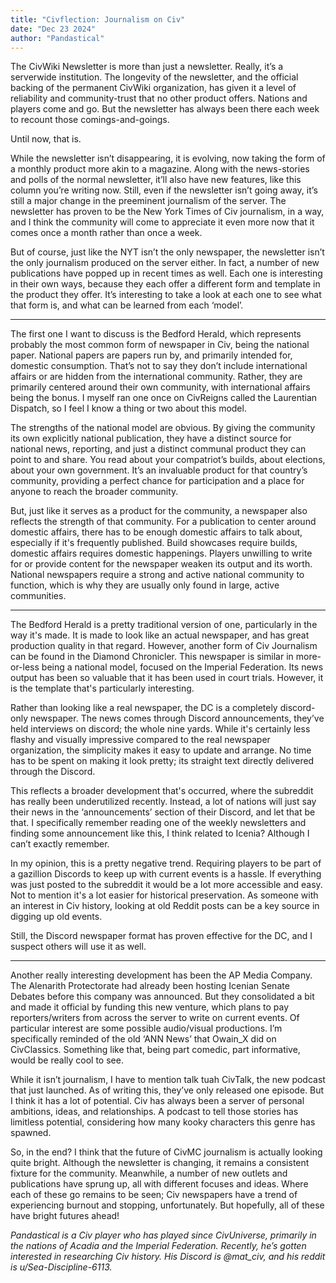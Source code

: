 ```yaml
---
title: "Civflection: Journalism on Civ"
date: "Dec 23 2024"
author: "Pandastical"
---
```


The CivWiki Newsletter is more than just a newsletter. Really, it’s a serverwide institution. The longevity of the newsletter, and the official backing of the permanent CivWiki organization, has given it a level of reliability and community-trust that no other product offers. Nations and players come and go. But the newsletter has always been there each week to recount those comings-and-goings.

Until now, that is.

While the newsletter isn’t disappearing, it is evolving, now taking the form of a monthly product more akin to a magazine. Along with the news-stories and polls of the normal newsletter, it’ll also have new features, like this column you’re writing now. Still, even if the newsletter isn’t going away, it’s still a major change in the preeminent journalism of the server. The newsletter has proven to be the New York Times of Civ journalism, in a way, and I think the community will come to appreciate it even more now that it comes once a month rather than once a week.

But of course, just like the NYT isn’t the only newspaper, the newsletter isn’t the only journalism produced on the server either. In fact, a number of new publications have popped up in recent times as well. Each one is interesting in their own ways, because they each offer a different form and template in the product they offer. It’s interesting to take a look at each one to see what that form is, and what can be learned from each ‘model’.

---

The first one I want to discuss is the Bedford Herald, which represents probably the most common form of newspaper in Civ, being the national paper. National papers are papers run by, and primarily intended for, domestic consumption. That’s not to say they don’t include international affairs or are hidden from the international community. Rather, they are primarily centered around their own community, with international affairs being the bonus. I myself ran one once on CivReigns called the Laurentian Dispatch, so I feel I know a thing or two about this model.

The strengths of the national model are obvious. By giving the community its own explicitly national publication, they have a distinct source for national news, reporting, and just a distinct communal product they can point to and share. You read about your compatriot’s builds, about elections, about your own government. It’s an invaluable product for that country’s community, providing a perfect chance for participation and a place for anyone to reach the broader community.

But, just like it serves as a product for the community, a newspaper also reflects the strength of that community. For a publication to center around domestic affairs, there has to be enough domestic affairs to talk about, especially if it's frequently published. Build showcases require builds, domestic affairs requires domestic happenings. Players unwilling to write for or provide content for the newspaper weaken its output and its worth. National newspapers require a strong and active national community to function, which is why they are usually only found in large, active communities.

---

The Bedford Herald is a pretty traditional version of one, particularly in the way it's made. It is made to look like an actual newspaper, and has great production quality in that regard. However, another form of Civ Journalism can be found in the Diamond Chronicler. This newspaper is similar in more-or-less being a national model, focused on the Imperial Federation. Its news output has been so valuable that it has been used in court trials. However, it is the template that's particularly interesting.

Rather than looking like a real newspaper, the DC is a completely discord-only newspaper. The news comes through Discord announcements, they’ve held interviews on discord; the whole nine yards. While it's certainly less flashy and visually impressive compared to the real newspaper organization, the simplicity makes it easy to update and arrange. No time has to be spent on making it look pretty; its straight text directly delivered through the Discord.

This reflects a broader development that's occurred, where the subreddit has really been underutilized recently. Instead, a lot of nations will just say their news in the ‘announcements’ section of their Discord, and let that be that. I specifically remember reading one of the weekly newsletters and finding some announcement like this, I think related to Icenia? Although I can’t exactly remember.

In my opinion, this is a pretty negative trend. Requiring players to be part of a gazillion Discords to keep up with current events is a hassle. If everything was just posted to the subreddit it would be a lot more accessible and easy. Not to mention it's a lot easier for historical preservation. As someone with an interest in Civ history, looking at old Reddit posts can be a key source in digging up old events.

Still, the Discord newspaper format has proven effective for the DC, and I suspect others will use it as well.

---

Another really interesting development has been the AP Media Company. The Alenarith Protectorate had already been hosting Icenian Senate Debates before this company was announced. But they consolidated a bit and made it official by funding this new venture, which plans to pay reporters/writers from across the server to write on current events. Of particular interest are some possible audio/visual productions. I’m specifically reminded of the old ‘ANN News’ that Owain_X did on CivClassics. Something like that, being part comedic, part informative, would be really cool to see.

While it isn’t journalism, I have to mention talk tuah CivTalk, the new podcast that just launched. As of writing this, they’ve only released one episode. But I think it has a lot of potential. Civ has always been a server of personal ambitions, ideas, and relationships. A podcast to tell those stories has limitless potential, considering how many kooky characters this genre has spawned.

So, in the end? I think that the future of CivMC journalism is actually looking quite bright. Although the newsletter is changing, it remains a consistent fixture for the community. Meanwhile, a number of new outlets and publications have sprung up, all with different focuses and ideas. Where each of these go remains to be seen; Civ newspapers have a trend of experiencing burnout and stopping, unfortunately. But hopefully, all of these have bright futures ahead!

*Pandastical is a Civ player who has played since CivUniverse, primarily in the nations of Acadia and the Imperial Federation. Recently, he’s gotten interested in researching Civ history. His Discord is @mat_civ, and his reddit is u/Sea-Discipline-6113.*
